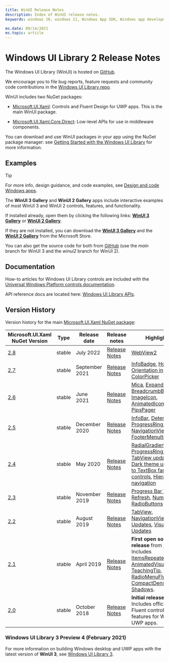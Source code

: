 ```yaml
---
title: WinUI Release Notes
description: Index of WinUI release notes.
keywords: windows 10, windows 11, Windows App SDK, Windows app development platform, desktop development, win32, WinRT, uwp, toolkit sdk, winui, Windows UI Library

ms.date: 09/14/2021
ms.topic: article
---
```


# Windows UI Library 2 Release Notes

The Windows UI Library (WinUI) is hosted on [GitHub](https://aka.ms/winui).

We encourage you to file bug reports, feature requests and community code contributions in the [Windows UI Library repo](https://aka.ms/winui).

WinUI includes two NuGet packages:

* [Microsoft.UI.Xaml](https://www.nuget.org/packages/Microsoft.UI.Xaml): Controls and Fluent Design for UWP apps. This is the main WinUI package.

* [Microsoft.UI.Xaml.Core.Direct](https://www.nuget.org/packages/Microsoft.UI.Xaml.Core.Direct): Low-level APIs for use in middleware components.

You can download and use WinUI packages in your app using the NuGet package manager: see [Getting Started with the Windows UI Library](/uwp/toolkits/winui/getting-started) for more information.

## Examples

> [!TIP]
> For more info, design guidance, and code examples, see [Design and code Windows apps](../../../design/index.md).
>
> The **WinUI 3 Gallery** and **WinUI 2 Gallery** apps include interactive examples of most WinUI 3 and WinUI 2 controls, features, and functionality.
>
> If installed already, open them by clicking the following links: [**WinUI 3 Gallery**](winui3gallery:/item/AnimatedIcon) or [**WinUI 2 Gallery**](winui2gallery:/item/AnimatedIcon).
>
> If they are not installed, you can download the [**WinUI 3 Gallery**](https://www.microsoft.com/store/productId/9P3JFPWWDZRC) and the [**WinUI 2 Gallery**](https://www.microsoft.com/store/productId/9MSVH128X2ZT) from the Microsoft Store.
>
> You can also get the source code for both from [GitHub](https://github.com/Microsoft/WinUI-Gallery) (use the *main* branch for WinUI 3 and the *winui2* branch for WinUI 2).

## Documentation

How-to articles for Windows UI Library controls are included with the [Universal Windows Platform controls documentation](/windows/uwp/design/controls-and-patterns/).

API reference docs are located here: [Windows UI Library APIs](/windows/winui/api/).

## Version History

Version history for the main [Microsoft.UI.Xaml NuGet package](https://www.nuget.org/packages/Microsoft.UI.Xaml):

| Microsoft.UI.Xaml NuGet Version | Type | Release date | Release notes | Highlights |
| --- | --- | --- | --- | --- |
| [2.8](winui-2.8.md) | stable | July 2022 | [Release Notes](winui-2.8.md) | [WebView2](winui-2.8.md#whats-new) |
| [2.7](winui-2.7.md) | stable | September 2021 | [Release Notes](winui-2.7.md) | [InfoBadge](winui-2.7.md#infobadge), [Horizontal Orientation in ColorPicker](winui-2.7.md#horizontal-orientation-in-colorpicker) |
| [2.6](winui-2.6.md) | stable | June 2021 | [Release Notes](winui-2.6.md) | [Mica](winui-2.6.md#mica), [Expander](winui-2.6.md#expander), [BreadcrumbBar](winui-2.6.md#breadcrumbbar), [ImageIcon](winui-2.6.md#imageicon), [AnimatedIcon](winui-2.6.md#animatedicon), [PipsPager](winui-2.6.md#pipspager) |
| [2.5](winui-2.5.md) | stable | December 2020 | [Release Notes](winui-2.5.md) | [InfoBar](winui-2.5.md#infobar), [Determinate ProgressRing](winui-2.5.md#determinate-progressring), [NavigationView FooterMenuItems](winui-2.5.md#navigationview-footermenuitems) |
| [2.4](winui-2.4.md) | stable | May 2020 | [Release Notes](winui-2.4.md) | [RadialGradientBrush](winui-2.4.md#radialgradientbrush), [ProgressRing](winui-2.4.md#progressring), [TabView updates](winui-2.4.md#tabview-updates), [Dark theme updates to TextBox family of controls](winui-2.4.md#dark-theme-updates-to-textbox-family-of-controls), [Hierarchical navigation](winui-2.4.md#hierarchical-navigation)  |
| [2.3](winui-2.3.md) | stable | November 2019 | [Release Notes](winui-2.3.md) | [Progress Bar Visual Refresh](winui-2.3.md#progress-bar-visual-refresh), [NumberBox](winui-2.3.md#numberbox), [RadioButtons](winui-2.3.md#radiobuttons) |
| [2.2](winui-2.2.md) | stable | August 2019 | [Release Notes](winui-2.2.md) | [TabView](winui-2.2.md#tabview), [NavigationView Updates](winui-2.2.md#navigationview-updates), [Visual Style Updates](winui-2.2.md#visual-style-updates)  |
| [2.1](winui-2.1.md) | stable | April 2019 | [Release Notes](winui-2.1.md) | **First open source release** from [GitHub](https://github.com/microsoft/microsoft-ui-xaml). Includes [ItemsRepeater](winui-2.1.md#itemsrepeater), [AnimatedVisualPlayer](winui-2.1.md#animatedvisualplayer), [TeachingTip](winui-2.1.md#teachingtip), [RadioMenuFlyoutItem](winui-2.1.md#radiomenuflyoutitem), [CompactDensity](winui-2.1.md#compactdensity), [Shadows](winui-2.1.md#shadows). |
| [2.0](winui-2.0.md) | stable | October 2018 | [Release Notes](winui-2.0.md) | **Initial release**. Includes official native Fluent controls and features for Windows UWP apps.  |

### Windows UI Library 3 Preview 4 (February 2021)

For more information on building Windows desktop and UWP apps with the latest version of **WinUI 3**, see  [Windows UI Library 3](../../index.md).